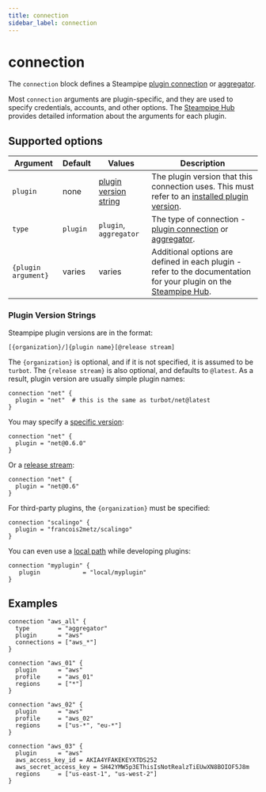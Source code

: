 ```yaml
---
title: connection
sidebar_label: connection
---
```


# connection 

The `connection` block defines a Steampipe [plugin connection](/docs/managing/plugins#installing-plugins) or [aggregator](/docs/managing/connections#using-aggregators). 

Most `connection` arguments are plugin-specific, and they are used to specify credentials, accounts, and other options.  The [Steampipe Hub](https://hub.steampipe.io/plugins) provides detailed information about the arguments for each plugin. 

## Supported options  
| Argument | Default | Values | Description 
|-|-|-|-
| `plugin` | none     | [plugin version string](#plugin-version-strings) |  The plugin version that this connection uses.  This must refer to an [installed plugin version](/docs/managing/plugins#installing-plugins).
| `type`   | `plugin` | `plugin`, `aggregator` | The type of connection  - [plugin connection](/docs/managing/plugins#installing-plugins) or [aggregator](/docs/managing/connections#using-aggregators).
| `{plugin argument}`| varies |  varies|  Additional options are defined in each plugin - refer to the documentation for your plugin on the [Steampipe Hub](https://hub.steampipe.io/plugins).

<!--

deprecated in 0.20
| `options` | none     | `options "connection"` block | An optional `options` block to set [connection options](reference/config-files/options#connection-options) for this connection.   Only `connection` options are supported.

-->

### Plugin Version Strings 

Steampipe plugin versions are in the format:
```
[{organization}/]{plugin name}[@release stream]
```

The `{organization}` is optional, and if it is not specified, it is assumed to be `turbot`.  The `{release stream}` is also optional, and defaults to `@latest`.  As a result, plugin version are usually simple plugin names:

```hcl
connection "net" {
  plugin = "net"  # this is the same as turbot/net@latest
}
```

You may specify a [specific version](/docs/managing/plugins#installing-a-specific-version):
```hcl
connection "net" {
  plugin = "net@0.6.0"
}
```

Or a [release stream](/docs/managing/plugins#installing-from-a-release-stream):
```hcl
connection "net" {
  plugin = "net@0.6"
}
```


For third-party plugins, the `{organization}` must be specified:
```hcl
connection "scalingo" {
  plugin = "francois2metz/scalingo"
}
```

You can even use a [local path](/docs/managing/plugins#installing-from-a-file) while developing plugins:

```hcl
connection "myplugin" {
   plugin            = "local/myplugin"
}
```

## Examples
```hcl
connection "aws_all" {
  type        = "aggregator"
  plugin      = "aws"  
  connections = ["aws_*"]
}

connection "aws_01" {
  plugin      = "aws" 
  profile     = "aws_01"
  regions     = ["*"]
}

connection "aws_02" {
  plugin      = "aws" 
  profile     = "aws_02"
  regions     = ["us-*", "eu-*"]
}

connection "aws_03" {
  plugin      = "aws" 
  aws_access_key_id = AKIA4YFAKEKEYXTDS252
  aws_secret_access_key = SH42YMW5p3EThisIsNotRealzTiEUwXN8BOIOF5J8m
  regions     = ["us-east-1", "us-west-2"]
}

```